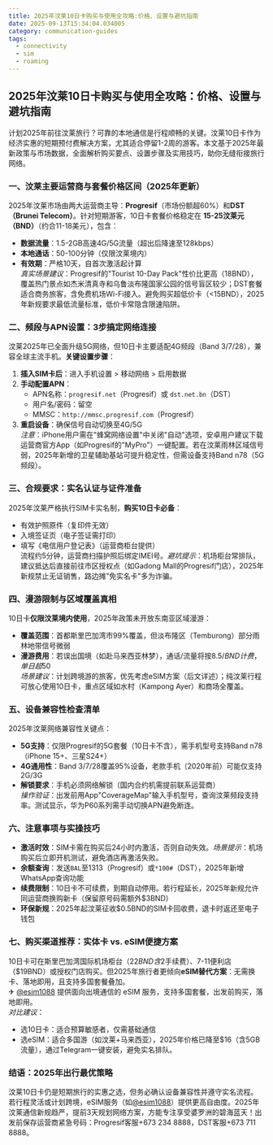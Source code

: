```yaml
---
title: 2025年汶莱10日卡购买与使用全攻略:价格、设置与避坑指南
date: 2025-09-13T15:34:04.034005
category: communication-guides
tags:
  - connectivity
  - sim
  - roaming
---
```


## 2025年汶莱10日卡购买与使用全攻略：价格、设置与避坑指南

计划2025年前往汶莱旅行？可靠的本地通信是行程顺畅的关键。汶莱10日卡作为经济实惠的短期预付费解决方案，尤其适合停留1-2周的游客。本文基于2025年最新政策与市场数据，全面解析购买要点、设置步骤及实用技巧，助你无缝衔接旅行网络。

### 一、汶莱主要运营商与套餐价格区间（2025年更新）
2025年汶莱市场由两大运营商主导：**Progresif**（市场份额超60%）和**DST（Brunei Telecom）**。针对短期游客，10日卡套餐价格稳定在 **15-25汶莱元（BND）**（约合11-18美元），包含：
- **数据流量**：1.5-2GB高速4G/5G流量（超出后降速至128kbps）
- **本地通话**：50-100分钟（仅限汶莱境内）
- **有效期**：严格10天，自首次激活起计算  
*真实场景建议*：Progresif的"Tourist 10-Day Pack"性价比更高（18BND），覆盖热门景点如杰米清真寺和乌鲁淡布隆国家公园的信号盲区较少；DST套餐适合商务旅客，含免费机场Wi-Fi接入。避免购买超低价卡（<15BND），2025年新规要求最低流量标准，低价卡常隐含限速陷阱。

### 二、频段与APN设置：3步搞定网络连接
汶莱2025年已全面升级5G网络，但10日卡主要适配4G频段（Band 3/7/28），兼容全球主流手机。**关键设置步骤**：
1. **插入SIM卡后**：进入手机设置 > 移动网络 > 启用数据
2. **手动配置APN**：  
   - APN名称：`progresif.net`（Progresif）或 `dst.net.bn`（DST）  
   - 用户名/密码：留空  
   - MMSC：`http://mmsc.progresif.com`（Progresif）  
3. **重启设备**：确保信号自动切换至4G/5G  
*注意*：iPhone用户需在"蜂窝网络设置"中关闭"自动"选项，安卓用户建议下载运营商官方App（如Progresif的"MyPro"）一键配置。若在汶莱雨林区域信号弱，2025年新增的卫星辅助基站可提升稳定性，但需设备支持Band n78（5G频段）。

### 三、合规要求：实名认证与证件准备
2025年汶莱严格执行SIM卡实名制，**购买10日卡必备**：
- 有效护照原件（复印件无效）
- 入境签证页（电子签证需打印）
- 填写《电信用户登记表》（运营商柜台提供）  
流程约5分钟，运营商扫描护照后绑定IMEI号。*避坑提示*：机场柜台常排队，建议抵达后直接前往市区授权点（如Gadong Mall的Progresif门店），2025年新规禁止无证销售，路边摊"免实名卡"多为诈骗。

### 四、漫游限制与区域覆盖真相
10日卡**仅限汶莱境内使用**，2025年政策未开放东南亚区域漫游：
- **覆盖范围**：首都斯里巴加湾市99%覆盖，但淡布隆区（Temburong）部分雨林地带信号微弱
- **漫游费用**：若误出国境（如赴马来西亚林梦），通话/流量将按$8.5/BND计费，单日超$50  
*场景建议*：计划跨境游的旅客，优先考虑eSIM方案（后文详述）；纯汶莱行程可放心使用10日卡，重点区域如水村（Kampong Ayer）和商场全覆盖。

### 五、设备兼容性检查清单
2025年汶莱网络兼容性关键点：
- **5G支持**：仅限Progresif的5G套餐（10日卡不含），需手机型号支持Band n78（iPhone 15+、三星S24+）
- **4G通用性**：Band 3/7/28覆盖95%设备，老款手机（2020年前）可能仅支持2G/3G
- **解锁要求**：手机必须网络解锁（国内合约机需提前联系运营商）  
*操作验证*：出发前用App"CoverageMap"输入手机型号，查询汶莱频段支持率。测试显示，华为P60系列需手动切换APN避免断连。

### 六、注意事项与实操技巧
- **激活时效**：SIM卡需在购买后24小时内激活，否则自动失效。*场景提示*：机场购买后立即开机测试，避免酒店再激活失败。
- **余额查询**：发送`BAL`至1313（Progresif）或`*100#`（DST），2025年新增WhatsApp查询功能
- **续费限制**：10日卡不可续费，到期自动停用。若行程延长，2025年新规允许同运营商换购新卡（保留原号码需额外$3BND）
- **环保新规**：2025年起汶莱征收$0.5BND的SIM卡回收费，退卡时返还至电子钱包

### 七、购买渠道推荐：实体卡 vs. eSIM便捷方案
10日卡可在斯里巴加湾国际机场柜台（$22BND含$2手续费）、7-11便利店（$19BND）或授权门店购买。但2025年旅行者更倾向**eSIM替代方案**：无需换卡、落地即用，且支持多国套餐叠加。  
✈ [@esim1088](https://t.me/s/esim1088) 提供面向出境通信的 eSIM 服务，支持多国套餐，出发前购买，落地即用。  
*对比建议*：  
- 选10日卡：适合预算敏感者，仅需基础通信  
- 选eSIM：适合多国游（如汶莱+马来西亚），2025年价格已降至$16（含5GB流量），通过Telegram一键安装，避免实名排队。

### 结语：2025年出行最优策略
汶莱10日卡仍是短期旅行的实惠之选，但务必确认设备兼容性并遵守实名流程。若行程灵活或计划跨境，eSIM服务（如[@esim1088](https://t.me/s/esim1088)）提供更高自由度。2025年汶莱通信新规趋严，提前3天规划网络方案，方能专注享受婆罗洲的碧海蓝天！出发前保存运营商紧急号码：Progresif客服+673 234 8888，DST客服+673 711 8888。